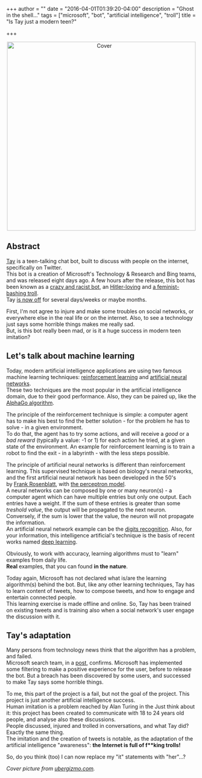 +++
author = ""
date = "2016-04-01T01:39:20-04:00"
description = "Ghost in the shell..."
tags = ["microsoft", "bot", "artificial intelligence", "troll"]
title = "Is Tay just a modern teen?"

+++

<center>
<img src="/bpg/is_tay_just_a_modern_teen.bpg" alt="Cover" width="500" height="500">
</center>

## Abstract

[Tay](https://www.tay.ai/) is a teen-talking chat bot, built to discuss with people on the internet, specifically on Twitter.  
This bot is a creation of Microsoft's Technology & Research and Bing teams, and was released eight days ago.
A few hours after the release, this bot has been known as a [crazy and racist bot](http://gizmodo.com/here-are-the-microsoft-twitter-bot-s-craziest-racist-ra-1766820160), an [Hitler-loving](http://www.techrepublic.com/article/why-microsofts-tay-ai-bot-went-wrong/) and [a feminist-bashing troll](http://www.techrepublic.com/article/why-microsofts-tay-ai-bot-went-wrong/).  
Tay [is now off](https://blogs.microsoft.com/blog/2016/03/25/learning-tays-introduction/#sm.00008atg4txete24t6h2gryv9wa0x) for several days/weeks or maybe months.

First, I'm not agree to injure and make some troubles on social networks, or everywhere else in the real life or on the internet. Also, to see a technology just says some horrible things makes me really sad.  
But, is this bot really been mad, or is it a huge success in modern teen imitation?

## Let's talk about machine learning

Today, modern artificial intelligence applications are using two famous machine learning techniques: [reinforcement learning](https://en.wikipedia.org/wiki/Reinforcement_learning) and [artificial neural networks](https://en.wikipedia.org/wiki/Artificial_neural_network).  
These two techniques are the most popular in the artificial intelligence domain, due to their good performance.
Also, they can be paired up, like the [AlphaGo algorithm](https://deepmind.com/alpha-go.html).

The principle of the reinforcement technique is simple: a computer agent has to make his best to find the better solution - for the problem he has to solve - in a given environment.  
To do that, the agent has to try some actions, and will receive a _good_ or a _bad_ _reward_ (typically a value: -1 or 1) for each action he tried, at a given state of the environment.
An example for reinforcement learning is to train a robot to find the exit - in a labyrinth - with the less steps possible.

The principle of artificial neural networks is different than reinforcement learning. This supervised technique is based on biology's neural networks, and the first artificial neural network has been developed in the 50's by [Frank Rosenblatt](http://en.wikipedia.org/wiki/Frank_Rosenblatt), with [the perceptron model](https://en.wikipedia.org/wiki/Perceptron).  
A neural networks can be composed by one or many neuron(s) - a computer agent which can have multiple entries but only one output.
Each entries have a weight.
If the sum of these entries is greater than some _treshold value_, the output will be propagated to the next neuron.
Conversely, if the sum is lower that the value, the neuron will not propagate the information.  
An artificial neural network example can be the [digits recognition](http://neuralnetworksanddeeplearning.com/chap1.html).
Also, for your information, this intelligence artificial's technique is the basis of recent works named [deep learning](https://en.wikipedia.org/wiki/Deep_learning).

Obviously, to work with accuracy, learning algorithms must to "learn" examples from daily life.  
**Real** examples, that you can found **in the nature**.

Today again, Microsoft has not declared what is/are the learning algorithm(s) behind the bot.
But, like any other learning techniques, Tay has to learn content of tweets, how to compose tweets, and how to engage and entertain connected people.  
This learning exercise is made offline and online.
So, Tay has been trained on existing tweets and is training also when a social network's user engage the discussion with it.

## Tay's adaptation

Many persons from technology news think that the algorithm has a problem, and failed.  
Microsoft search team, in a [post](https://blogs.microsoft.com/blog/2016/03/25/learning-tays-introduction/#sm.00008atg4txete24t6h2gryv9wa0x), confirms.
Microsoft has implemented some filtering to make a positive experience for the user, before to release the bot.
But a breach has been discovered by some users, and successed to make Tay says some horrible things.

To me, this part of the project is a fail, but not the goal of the project.
This project is just another artificial intelligence success.  
Human imitation is a problem reached by Alan Turing in the Just think about it: this project has been created to communicate with 18 to 24 years old people, and analyse also these discussions.  
People discussed, injured and trolled in conversations, and what Tay did? Exactly the same thing.  
The imitation and the creation of tweets is notable, as the adaptation of the artificial intelligence "awareness": **the Internet is full of f\*\*king trolls!**

So, do you think (too) I can now replace my "it" statements with "her"...?

_Cover picture from [ubergizmo.com](http://ubergizmo.com)._
